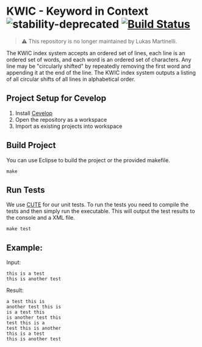 # KWIC - Keyword in Context ![stability-deprecated](https://img.shields.io/badge/stability-deprecated-red.svg) [![Build Status](https://travis-ci.org/lukasmartinelli/kwic.svg?branch=master)](https://travis-ci.org/lukasmartinelli/kwic)

> :warning: This repository is no longer maintained by Lukas Martinelli.

The KWIC index system accepts an ordered set of lines, each line is an ordered set of words, and each word is an ordered set of characters. Any line may be "circularly shifted" by repeatedly removing the first word and appending it at the end of the line. The KWIC index system outputs a listing of all circular shifts of all lines in alphabetical order. 


## Project Setup for Cevelop

1. Install [Cevelop](http://cevelop.com/)
2. Open the repository as a workspace
3. Import as existing projects into workspace

## Build Project

You can use Eclipse to build the project or the provided makefile.

```
make
```

## Run Tests

We use [CUTE](http://cute-test.com/) for our unit tests.
To run the tests you need to compile the tests and then simply run the
executable. This will output the test results to the console
and a XML file.

```
make test
```

## Example:

Input:

```
this is a test
this is another test
```

Result:

```
a test this is
another test this is
is a test this
is another test this
test this is a
test this is another
this is a test
this is another test
```

